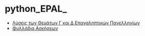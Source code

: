# python_EPAL_

* [Λύσεις των Θεμάτων Γ και Δ Επαναληπτικών Πανελληνίων](Epan/)
* [Φυλλάδια Ασκήσεων](exr/)
